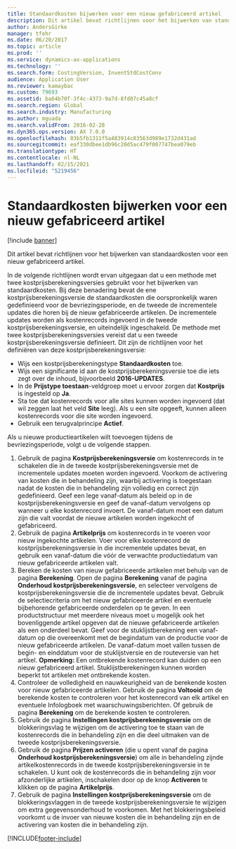 ```yaml
---
title: Standaardkosten bijwerken voor een nieuw gefabriceerd artikel
description: Dit artikel bevat richtlijnen voor het bijwerken van standaardkosten voor een nieuw gefabriceerd artikel.
author: AndersGirke
manager: tfehr
ms.date: 06/20/2017
ms.topic: article
ms.prod: ''
ms.service: dynamics-ax-applications
ms.technology: ''
ms.search.form: CostingVersion, InventStdCostConv
audience: Application User
ms.reviewer: kamaybac
ms.custom: 79693
ms.assetid: ba64b70f-3f4c-4373-9a7d-8fd07c45a8cf
ms.search.region: Global
ms.search.industry: Manufacturing
ms.author: mguada
ms.search.validFrom: 2016-02-28
ms.dyn365.ops.version: AX 7.0.0
ms.openlocfilehash: 03b5fb1311f5a483914c83563d989e1732d431ad
ms.sourcegitcommit: eaf330dbee1db96c20d5ac479f007747bea079eb
ms.translationtype: HT
ms.contentlocale: nl-NL
ms.lasthandoff: 02/15/2021
ms.locfileid: "5219456"
---
```

# <a name="update-standard-costs-for-a-new-manufactured-item"></a>Standaardkosten bijwerken voor een nieuw gefabriceerd artikel

[!include [banner](../includes/banner.md)]

Dit artikel bevat richtlijnen voor het bijwerken van standaardkosten voor een nieuw gefabriceerd artikel. 

In de volgende richtlijnen wordt ervan uitgegaan dat u een methode met twee kostprijsberekeningsversies gebruikt voor het bijwerken van standaardkosten. Bij deze benadering bevat de ene kostprijsberekeningsversie de standaardkosten die oorspronkelijk waren gedefinieerd voor de bevriezingsperiode, en de tweede de incrementele updates die horen bij de nieuw gefabriceerde artikelen. De incrementele updates worden als kostenrecords ingevoerd in de tweede kostprijsberekeningsversie, en uiteindelijk ingeschakeld. De methode met twee kostprijsberekeningsversies vereist dat u een tweede kostprijsberekeningsversie definieert. Dit zijn de richtlijnen voor het definiëren van deze kostprijsberekeningsversie:

-   Wijs een kostprijsberekeningstype **Standaardkosten** toe.
-   Wijs een significante id aan de kostprijsberekeningsversie toe die iets zegt over de inhoud, bijvoorbeeld **2016-UPDATES**.
-   In de **Prijstype toestaan**-veldgroep moet u ervoor zorgen dat **Kostprijs** is ingesteld op **Ja**.
-   Sta toe dat kostenrecords voor alle sites kunnen worden ingevoerd (dat wil zeggen laat het veld **Site** leeg). Als u een site opgeeft, kunnen alleen kostenrecords voor die site worden ingevoerd.
-   Gebruik een terugvalprincipe **Actief**.

Als u nieuwe productieartikelen wilt toevoegen tijdens de bevriezingsperiode, volgt u de volgende stappen.

1.  Gebruik de pagina **Kostprijsberekeningsversie** om kostenrecords in te schakelen die in de tweede kostprijsberekeningsversie met de incrementele updates moeten worden ingevoerd. Voorkom de activering van kosten die in behandeling zijn, waarbij activering is toegestaan nadat de kosten die in behandeling zijn volledig en correct zijn gedefinieerd. Geef een lege vanaf-datum als beleid op in de kostprijsberekeningsversie en geef de vanaf-datum vervolgens op wanneer u elke kostenrecord invoert. De vanaf-datum moet een datum zijn die valt voordat de nieuwe artikelen worden ingekocht of gefabriceerd.
2.  Gebruik de pagina **Artikelprijs** om kostenrecords in te voeren voor nieuw ingekochte artikelen. Voer voor elke kostenrecord de kostprijsberekeningsversie in die incrementele updates bevat, en gebruik een vanaf-datum die vóór de verwachte productiedatum van nieuw gefabriceerde artikelen valt.
3.  Bereken de kosten van nieuw gefabriceerde artikelen met behulp van de pagina **Berekening**. Open de pagina **Berekening** vanaf de pagina **Onderhoud kostprijsberekeningsversie**, en selecteer vervolgens de kostprijsberekeningsversie die de incrementele updates bevat. Gebruik de selectiecriteria om het nieuw gefabriceerde artikel en eventuele bijbehorende gefabriceerde onderdelen op te geven. In een productstructuur met meerdere niveaus moet u mogelijk ook het bovenliggende artikel opgeven dat de nieuwe gefabriceerde artikelen als een onderdeel bevat. Geef voor de stuklijstberekening een vanaf-datum op die overeenkomt met de begindatum van de productie voor de nieuw gefabriceerde artikelen. De vanaf-datum moet vallen tussen de begin- en einddatum voor de stuklijstversie en de routeversie van het artikel. **Opmerking:** Een ontbrekende kostenrecord kan duiden op een nieuw gefabriceerd artikel. Stuklijstberekeningen kunnen worden beperkt tot artikelen met ontbrekende kosten.
4.  Controleer de volledigheid en nauwkeurigheid van de berekende kosten voor nieuw gefabriceerde artikelen. Gebruik de pagina **Voltooid** om de berekende kosten te controleren voor het kostenrecord van elk artikel en eventuele Infologboek met waarschuwingsberichten. Of gebruik de pagina **Berekening** om de berekende kosten te controleren.
5.  Gebruik de pagina **Instellingen kostprijsberekeningsversie** om de blokkeringsvlag te wijzigen om de activering toe te staan van de kostenrecords die in behandeling zijn en die deel uitmaken van de tweede kostprijsberekeningsversie.
6.  Gebruik de pagina **Prijzen activeren** (die u opent vanaf de pagina **Onderhoud kostprijsberekeningsversie**) om alle in behandeling zijnde artikelkostenrecords in de tweede kostprijsberekeningsversie in te schakelen. U kunt ook de kostenrecords die in behandeling zijn voor afzonderlijke artikelen, inschakelen door op de knop **Activeren** te klikken op de pagina **Artikelprijs**.
7.  Gebruik de pagina **Instellingen kostprijsberekeningsversie** om de blokkeringsvlaggen in de tweede kostprijsberekeningsversie te wijzigen om extra gegevensonderhoud te voorkomen. Met het blokkeringsbeleid voorkomt u de invoer van nieuwe kosten die in behandeling zijn en de activering van kosten die in behandeling zijn.






[!INCLUDE[footer-include](../../includes/footer-banner.md)]